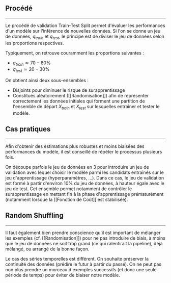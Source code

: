

## Procédé

<hr>

Le procédé de validation Train-Test Split permet d'évaluer les performances d'un modèle sur l'inférence de nouvelles données. Si l'on se donne un jeu de données, $q_{train}$ et $q_{test}$, le principe est de diviser le jeu de données selon les proportions respectives.

Typiquement, on retrouve couramment les proportions suivantes :
- $q_{train}\simeq 70-80\%$ 
- $q_{test}\simeq 20-30\%$

On obtient ainsi deux sous-ensembles :
- Disjoints pour diminuer le risque de surapprentissage
- Constitués aléatoirement ([[Randomisation]]) afin de représenter correctement les données initiales
qui forment une partition de l'ensemble de départ $X_{train}$ et $X_{test}$ sur lesquelles entraîner et tester le modèle.


## Cas pratiques

<hr>

Afin d'obtenir des estimations plus robustes et moins biaisées des performances du modèle, il est conseillé de répéter le processus plusieurs fois.

On découpe parfois le jeu de données en 3 pour introduire un jeu de validation avec lequel choisir le modèle parmi les candidats entraînés sur le jeu d'apprentissage (hyperparamètres, ...). Dans ce cas, le jeu de validation est formé à partir d'environ $10\%$ du jeu de données, à hauteur égale avec le jeu de test. Cet ensemble permet notamment de contrôler le surapprentissage en mettant fin à la phase d'apprentissage prématurément (notamment lorsque la [[Fonction de Coût]] est stabilisée).


## Random Shuffling

<hr>

Il faut également bien prendre conscience qu'il est important de mélanger les exemples (cf. [[Randomisation]]) pour ne pas introduire de biais, à moins que le jeu de données ne soit trop grand (ce qui ralentirait la pipeline), déjà mélangé, ou arrangé de la bonne façon.

Le cas des séries temporelles est différent. On souhaite préserver la continuité des données (prédire le futur à partir du passé). On ne peut pas non plus prendre un morceau d'exemples successifs (et donc une seule période de temps) pour éviter de biaiser notre modèle.


